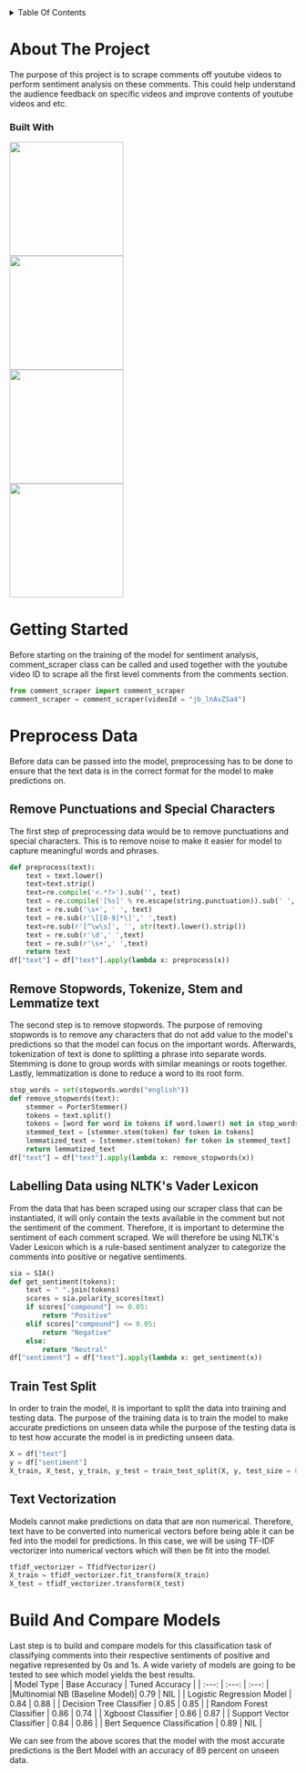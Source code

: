 <details>
  <summary>Table Of Contents</summary>
  

  1. [About The Project](#about-the-project) 
        - [Built With](#built-with)

  2. [Getting Started](#getting-started)
  3. [Preprocess Data](#preprocess-data)
        - [Remove Punctuations and Special Characters](#remove-punc-and-sc)
        - [Remove Stopwords, Tokenize, Stem and Lemmatize text](#tokenize-stem-lemma-text)
        - [Labelling Data Using NLTK's Vader Lexicon](#labelling-data)
        - [Train Test Split](#train-test-split)
        - [Text Vectorization](#text-vectorization)
4. [Build and Compare Models](#build-and-compare-models)
</details>

# About The Project 
The purpose of this project is to scrape comments off youtube videos to perform sentiment analysis on these comments. This could help understand the audience feedback on specific videos and improve contents of youtube videos and etc.

### Built With
<img src="images_for_readme/image-1.png" width="200"><br>
<img src="images_for_readme/image.png" width="200"><br>
<img src="images_for_readme/image-2.png" width="200"><br>
<img src="images_for_readme/image-3.png" width="200">

# Getting Started
Before starting on the training of the model for sentiment analysis, comment_scraper class can be called and used together with the youtube video ID to scrape all the first level comments from the comments section.
```py
from comment_scraper import comment_scraper
comment_scraper = comment_scraper(videoId = "jb_lnAvZSa4")
```

# Preprocess Data
Before data can be passed into the model, preprocessing has to be done to ensure that the text data is in the correct format for the model to make predictions on.

## Remove Punctuations and Special Characters
The first step of preprocessing data would be to remove punctuations and special characters. This is to remove noise to make it easier for model to capture meaningful words and phrases.
```py
def preprocess(text):
    text = text.lower() 
    text=text.strip()  
    text=re.compile('<.*?>').sub('', text) 
    text = re.compile('[%s]' % re.escape(string.punctuation)).sub(' ', text)  
    text = re.sub('\s+', ' ', text)  
    text = re.sub(r'\[[0-9]*\]',' ',text) 
    text=re.sub(r'[^\w\s]', '', str(text).lower().strip())
    text = re.sub(r'\d',' ',text) 
    text = re.sub(r'\s+',' ',text) 
    return text
df["text"] = df["text"].apply(lambda x: preprocess(x))
```
## Remove Stopwords, Tokenize, Stem and Lemmatize text
The second step is to remove stopwords. The purpose of removing stopwords is to remove any characters that do not add value to the model's predictions so that the model can focus on the important words. Afterwards, tokenization of text is done to splitting a phrase into separate words. Stemming is done to group words with similar meanings or roots together. Lastly, lemmatization is done to reduce a word to its root form.
```py
stop_words = set(stopwords.words("english"))
def remove_stopwords(text):
    stemmer = PorterStemmer()
    tokens = text.split()
    tokens = [word for word in tokens if word.lower() not in stop_words]
    stemmed_text = [stemmer.stem(token) for token in tokens]
    lemmatized_text = [stemmer.stem(token) for token in stemmed_text]
    return lemmatized_text
df["text"] = df["text"].apply(lambda x: remove_stopwords(x))
```
## Labelling Data using NLTK's Vader Lexicon
From the data that has been scraped using our scraper class that can be instantiated, it will only contain the texts available in the comment but not the sentiment of the comment. Therefore, it is important to determine the sentiment of each comment scraped. We will therefore be using NLTK's Vader Lexicon which is a rule-based sentiment analyzer to categorize the comments into positive or negative sentiments.
```py
sia = SIA()
def get_sentiment(tokens):
    text = " ".join(tokens)
    scores = sia.polarity_scores(text)
    if scores["compound"] >= 0.05:
        return "Positive"
    elif scores["compound"] <= 0.05:
        return "Negative"
    else:
        return "Neutral"
df["sentiment"] = df["text"].apply(lambda x: get_sentiment(x))
```

## Train Test Split
In order to train the model, it is important to split the data into training and testing data. The purpose of the training data is to train the model to make accurate predictions on unseen data while the purpose of the testing data is to test how accurate the model is in predicting unseen data.
```py
X = df["text"]
y = df["sentiment"]
X_train, X_test, y_train, y_test = train_test_split(X, y, test_size = 0.3, random_state = 42)
```

## Text Vectorization
Models cannot make predictions on data that are non numerical. Therefore, text have to be converted into numerical vectors before being able it can be fed into the model for predictions. In this case, we will be using TF-IDF vectorizer into numerical vectors which will then be fit into the model.
```py
tfidf_vectorizer = TfidfVectorizer()
X_train = tfidf_vectorizer.fit_transform(X_train)
X_test = tfidf_vectorizer.transform(X_test)
```

# Build And Compare Models
Last step is to build and compare models for this classification task of classifying comments into their respective sentiments of positive and negative represented by 0s and 1s. A wide variety of models are going to be tested to see which model yields the best results. \
| Model Type | Base Accuracy | Tuned Accuracy |
| :---: | :---: | :---: |
|Multinomial NB (Baseline Model)| 0.79 | NIL |
| Logistic Regression Model | 0.84 | 0.88 |
| Decision Tree Classifier | 0.85 | 0.85 |
| Random Forest Classifier | 0.86 | 0.74 |
| Xgboost Classifier | 0.86 | 0.87 |
| Support Vector Classifier | 0.84 | 0.86 |
| Bert Sequence Classification | 0.89 | NIL |

We can see from the above scores that the model with the most accurate predictions is the Bert Model with an accuracy of 89 percent on unseen data.





